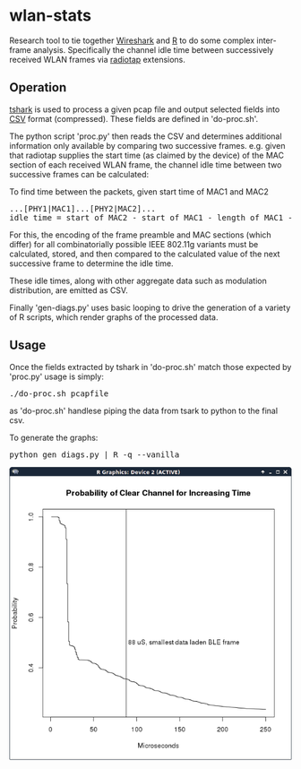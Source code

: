 wlan-stats
==========

Research tool to tie together [Wireshark](https://www.wireshark.org/) and [R](http://www.r-project.org/) to do some complex inter-frame analysis. Specifically the channel idle time between successively received WLAN frames via [radiotap](http://www.radiotap.org/) extensions.

Operation
--------
[tshark](https://www.wireshark.org/docs/man-pages/tshark.html) is used to process a given pcap file and output selected fields into [CSV](https://en.wikipedia.org/wiki/Comma-separated_values) format (compressed).
 These fields are defined in 'do-proc.sh'.

 The python script 'proc.py' then reads the CSV and determines additional information only available by comparing two successive frames. e.g. given that radiotap supplies the start time (as claimed by the device) of the MAC section of each received WLAN frame, the channel idle time between two successive frames can be calculated:


To find time between the packets, given start time of MAC1 and MAC2
<pre>
...[PHY1|MAC1]...[PHY2|MAC2]...
idle_time = start of MAC2 - start of MAC1 - length of MAC1 - length of PHY2
</pre>

For this, the encoding of the frame preamble and MAC sections (which differ) for all combinatorially possible IEEE 802.11g variants must be calculated, stored, and then compared to the calculated value of the next successive frame to determine the idle time.

These idle times, along with other aggregate data such as modulation distribution, are emitted as CSV.

Finally 'gen-diags.py' uses basic looping to drive the generation of a variety of R scripts, which render graphs of the processed data.

Usage
-----
Once the fields extracted by tshark in 'do-proc.sh' match those expected by 'proc.py' usage is simply:
<pre>./do-proc.sh pcapfile</pre>

as 'do-proc.sh' handlese piping the data from tsark to python to the final csv.

To generate the graphs:
<pre>python gen_diags.py | R -q --vanilla</pre>

![demo output](https://raw.githubusercontent.com/hughobrien/wlan-stats/master/demo.png)
